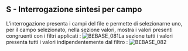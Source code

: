 ## S - Interrogazione sintesi per campo
L'interrogazione presenta i campi del file e permette di selezionarne uno, per il campo selezionato, nella sezione valori, mostra i valori presenti congruenti con i filtri applicati : 
![B£BASE_081](http://doc.smeup.com/immagini/MBDOC_SCH-OJFILE_S/BXBASE_081.png)La sezione tutti i valori presenta tutti i valori indipendentemente dal filtro : 
![B£BASE_082](http://doc.smeup.com/immagini/MBDOC_SCH-OJFILE_S/BXBASE_082.png)